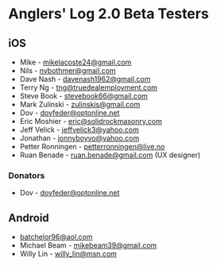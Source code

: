 Anglers' Log 2.0 Beta Testers
=============================

## iOS
* Mike - mikelacoste24@gmail.com
* Nils - nvbothmer@gmail.com
* Dave Nash - davenash1962@gmail.com
* Terry Ng - tng@truedealemployment.com
* Steve Book - stevebook66@gmail.com
* Mark Zulinski - zulinskis@gmail.com
* Dov - dovfeder@optonline.net
* Eric Moshier - eric@solidrockmasonry.com
* Jeff Velick - jeffvelick3@yahoo.com
* Jonathan - jonnyboyvo@yahoo.com
* Petter Ronningen - petterronningen@live.no
* Ruan Benade - ruan.benade@gmail.com (UX designer)

### Donators
* Dov - dovfeder@optonline.net

## Android
* batchelor96@aol.com
* Michael Beam - mikebeam39@gmail.com
* Willy Lin - willy_lin@msn.com
